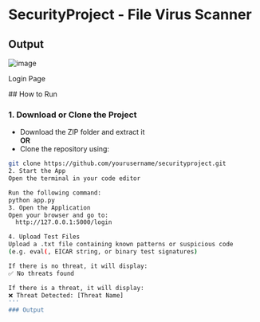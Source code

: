 

# SecurityProject - File Virus Scanner
## Output

![image](https://github.com/user-attachments/assets/0f0ca6f5-ddcc-4e09-82b1-32c8a6d3a254)

<p>Login Page</p>
## How to Run

### 1. Download or Clone the Project

- Download the ZIP folder and extract it  
  **OR**
- Clone the repository using:

```bash
git clone https://github.com/yourusername/securityproject.git
2. Start the App
Open the terminal in your code editor

Run the following command:
python app.py
3. Open the Application
Open your browser and go to:
  http://127.0.0.1:5000/login

4. Upload Test Files
Upload a .txt file containing known patterns or suspicious code
(e.g. eval(, EICAR string, or binary test signatures)

If there is no threat, it will display:
✅ No threats found

If there is a threat, it will display:
❌ Threat Detected: [Threat Name]
'''
### Output

